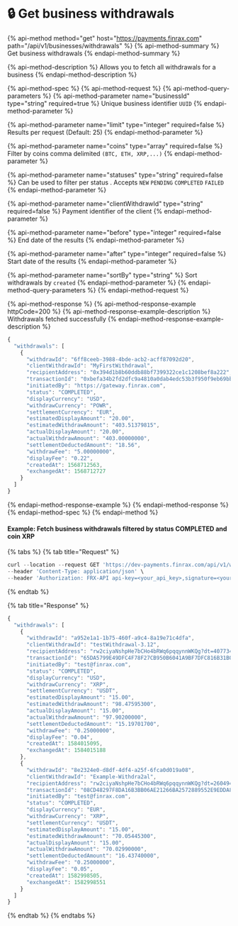 # 🔒 Get business withdrawals

{% api-method method="get" host="https://payments.finrax.com" path="/api/v1/businesses/withdrawals" %}
{% api-method-summary %}
Get business withdrawals
{% endapi-method-summary %}

{% api-method-description %}
Allows you to fetch all withdrawals for a business
{% endapi-method-description %}

{% api-method-spec %}
{% api-method-request %}
{% api-method-query-parameters %}
{% api-method-parameter name="businessId" type="string" required=true %}
Unique business identifier `UUID`
{% endapi-method-parameter %}

{% api-method-parameter name="limit" type="integer" required=false %}
Results per request \(Default: 25\)
{% endapi-method-parameter %}

{% api-method-parameter name="coins" type="array" required=false %}
Filter by coins comma delimited `(BTC, ETH, XRP,...)`
{% endapi-method-parameter %}

{% api-method-parameter name="statuses" type="string" required=false %}
Can be used to filter per status . Accepts `NEW`  `PENDING`  `COMPLETED`  `FAILED`
{% endapi-method-parameter %}

{% api-method-parameter name="clientWithdrawId" type="string" required=false %}
Payment identifier of the client
{% endapi-method-parameter %}

{% api-method-parameter name="before" type="integer" required=false %}
End date of the results
{% endapi-method-parameter %}

{% api-method-parameter name="after" type="integer" required=false %}
Start date of the results
{% endapi-method-parameter %}

{% api-method-parameter name="sortBy" type="string" %}
Sort withdrawals by `created`
{% endapi-method-parameter %}
{% endapi-method-query-parameters %}
{% endapi-method-request %}

{% api-method-response %}
{% api-method-response-example httpCode=200 %}
{% api-method-response-example-description %}
Withdrawals fetched successfully
{% endapi-method-response-example-description %}

```javascript
{
  "withdrawals": [
    {
      "withdrawId": "6ff8ceeb-3988-4bde-acb2-acff87092d20",
      "clientWithdrawId": "MyFirstWithdrawal",
      "recipientAddress": "0x394d1b8b60ddb88bf7399322ce1c1208bef8a222",
      "transactionId": "0xbefa34b2fd2dfc9a4810a0dab4edc53b3f950f9eb69bb1e53748c3bf7b082795",
      "initiatedBy": "https://gateway.finrax.com",
      "status": "COMPLETED",
      "displayCurrency": "USD",
      "withdrawCurrency": "POWR",
      "settlementCurrency": "EUR",
      "estimatedDisplayAmount": "20.00",
      "estimatedWithdrawAmount": "403.51379815",
      "actualDisplayAmount": "20.00",
      "actualWithdrawAmount": "403.00000000",
      "settlementDeductedAmount": "18.56",
      "withdrawFee": "5.00000000",
      "displayFee": "0.22",
      "createdAt": 1568712563,
      "exchangedAt": 1568712727
    }
  ]
}
```
{% endapi-method-response-example %}
{% endapi-method-response %}
{% endapi-method-spec %}
{% endapi-method %}

#### Example: Fetch business withdrawals filtered by status COMPLETED and coin XRP

{% tabs %}
{% tab title="Request" %}
```javascript
curl --location --request GET 'https://dev-payments.finrax.com/api/v1/withdrawals?businessId=19dee3c4-4dc9-4bcc-b8ed-92e3d4f256bd&statuses=COMPLETED&coins=XRP' \
--header 'Content-Type: application/json' \
--header 'Authorization: FRX-API api-key=<your_api_key>,signature=<your_signature>,timestamp=<timestamp>'
```
{% endtab %}

{% tab title="Response" %}
```javascript
{
  "withdrawals": [
    {
      "withdrawId": "a952e1a1-1b75-460f-a9c4-8a19e71c4dfa",
      "clientWithdrawId": "testWithdrawal-3.12",
      "recipientAddress": "rw2ciyaNshpHe7bCHo4bRWq6pqqynnWKQg?dt=4077347672",
      "transactionId": "65DA5799E49DFC4F78F27CB950B6041A9BF7DFC816B31B0D1C0A505054F2A333",
      "initiatedBy": "test@finrax.com",
      "status": "COMPLETED",
      "displayCurrency": "USD",
      "withdrawCurrency": "XRP",
      "settlementCurrency": "USDT",
      "estimatedDisplayAmount": "15.00",
      "estimatedWithdrawAmount": "98.47595300",
      "actualDisplayAmount": "15.00",
      "actualWithdrawAmount": "97.90200000",
      "settlementDeductedAmount": "15.19701700",
      "withdrawFee": "0.25000000",
      "displayFee": "0.04",
      "createdAt": 1584015095,
      "exchangedAt": 1584015188
    },
    {
      "withdrawId": "8e2324e0-d8df-4df4-a25f-6fca0d019a08",
      "clientWithdrawId": "Example-Withdra2al",
      "recipientAddress": "rw2ciyaNshpHe7bCHo4bRWq6pqqynnWKQg?dt=2604946645",
      "transactionId": "08CD48297F8DA16B3BB06AE21266BA2572889552E9EDDA8A24DB3169A96F4BE6",
      "initiatedBy": "test@finrax.com",
      "status": "COMPLETED",
      "displayCurrency": "EUR",
      "withdrawCurrency": "XRP",
      "settlementCurrency": "USDT",
      "estimatedDisplayAmount": "15.00",
      "estimatedWithdrawAmount": "70.05445300",
      "actualDisplayAmount": "15.00",
      "actualWithdrawAmount": "70.02990000",
      "settlementDeductedAmount": "16.43740000",
      "withdrawFee": "0.25000000",
      "displayFee": "0.05",
      "createdAt": 1582998505,
      "exchangedAt": 1582998551
    }
  ]
}
```
{% endtab %}
{% endtabs %}



